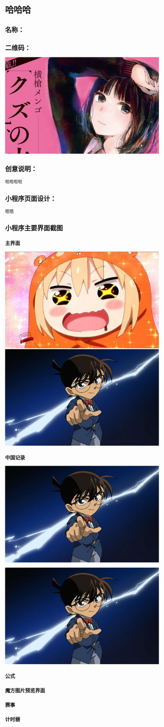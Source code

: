 # 哈哈哈

## 名称：


## 二维码：
![image](https://github.com/FFFfire666/myPicture/blob/master/list-image/%E4%BA%BA%E6%B8%A3%E7%9A%84%E6%9C%AC%E6%84%BF.jpg?raw=true)

## 创意说明：
啦啦啦啦


## 小程序页面设计：
嗯嗯


## 小程序主要界面截图
### 主界面
![image](https://github.com/FFFfire666/myPicture/blob/master/list-image/%E5%B0%8F%E5%9F%8B.jpg?raw=true)
![image](https://github.com/FFFfire666/myPicture/blob/master/list-image/%E6%9F%AF%E5%8D%97.jpg?raw=true)

### 中国记录


![image](https://github.com/FFFfire666/myPicture/blob/master/list-image/%E6%9F%AF%E5%8D%97.jpg?raw=true)
 
![image](https://github.com/FFFfire666/myPicture/blob/master/list-image/%E6%9F%AF%E5%8D%97.jpg?raw=true)
### 公式


### 魔方图片预览界面


### 赛事


### 计时器
